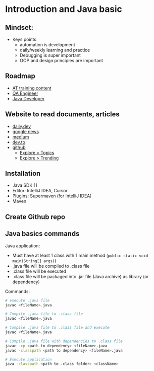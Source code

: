 # Introduction and Java basic

## Mindset: 
- Keys points:
  - automation is development
  - daily/weekly learning and practice
  - Debugging is super important
  - OOP and design principles are important


## Roadmap
- [AT training content](https://docs.google.com/spreadsheets/d/1p08SGrkHhHl57HI1nf5UpDc0tWj0zgyn86f_phfoMQg/edit?gid=1901684003#gid=1901684003)
- [QA Engineer](https://roadmap.sh/qa)
- [Java Developer](https://roadmap.sh/java)


## Website to read documents, articles
- [daily.dev](https://app.daily.dev/)
- [google news](https://news.google.com/)
- [medium](https://medium.com/)
- [dev.to](https://dev.to/)
- [github](https://github.com/)
  - [Explore > Topics](https://github.com/topics)
  - [Explore > Trending](https://github.com/trending)


## Installation 
- Java SDK 11
- Editor: IntelliJ IDEA, Cursor
- Plugins: Supermaven (for IntelliJ IDEA)
- Maven

## Create Github repo

## Java basics commands

Java application:
- Must have at least 1 class with 1 main method (`public static void main(String[] args)`)
- .java file will be compiled to .class file
- .class file will be executed
- .class file will be packaged into .jar file (Java archive) as library (or dependency)

Commands:

```bash
# execute .java file
javac <fileName>.java

# Compile .java file to .class file
javac <fileName>.java

# Compile .java file to .class file and execute
javac <fileName>.java

# Compile .java file with dependencies to .class file
javac -cp <path to dependency> <fileName>.java
javac -classpath <path to dependency> <fileName>.java

# Execute application
java -classpath <path to .class folder> <className>
```